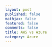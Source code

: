 ```yaml
---
layout: post
published: false
mathjax: false
featured: false
comments: false
title: AWS vs Azure
category: Azure
---
```


